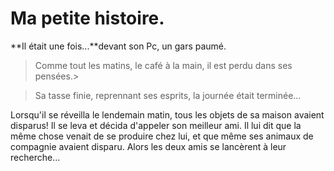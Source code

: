 # Ma petite histoire.

**Il était une fois...**devant son Pc, un gars paumé.
>Comme tout les matins, le café à la main, il est perdu dans ses pensées.>

>Sa tasse finie, reprennant ses esprits, la journée était terminée...

>

Lorsqu'il se réveilla le lendemain matin, tous les objets de sa maison avaient disparus! Il se leva et décida d'appeler son meilleur ami.  Il lui dit que la même chose venait de se produire chez lui, et que même ses animaux de compagnie avaient disparu. Alors les deux amis se lancèrent à leur recherche...


